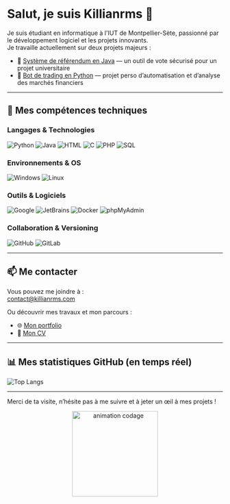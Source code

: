 # Salut, je suis **Killianrms** 👋

Je suis étudiant en informatique à l'IUT de Montpellier-Sète, passionné par le développement logiciel et les projets innovants.  
Je travaille actuellement sur deux projets majeurs :  

- 🔭 [Système de référendum en Java](https://github.com/killianrms/referendum) — un outil de vote sécurisé pour un projet universitaire  
- 🤖 [Bot de trading en Python](https://github.com/killianrms/prototype_trader_bot) — projet perso d’automatisation et d’analyse des marchés financiers  

---

## 🚀 Mes compétences techniques

### Langages & Technologies
<p align="left">
  <img src="https://img.shields.io/badge/Python-14354C?style=for-the-badge&logo=python&logoColor=white" alt="Python" />
  <img src="https://img.shields.io/badge/Java-ED8B00?style=for-the-badge&logo=java&logoColor=white" alt="Java" />
  <img src="https://img.shields.io/badge/HTML5-E34F26?style=for-the-badge&logo=html5&logoColor=white" alt="HTML" />
  <img src="https://img.shields.io/badge/C-00599C?style=for-the-badge&logo=c&logoColor=white" alt="C" />
  <img src="https://img.shields.io/badge/PHP-777BB4?style=for-the-badge&logo=php&logoColor=white" alt="PHP" />
  <img src="https://img.shields.io/badge/SQL-4479A1?style=for-the-badge&logo=postgresql&logoColor=white" alt="SQL" />
</p>

### Environnements & OS
<p align="left">
  <img src="https://img.shields.io/badge/Windows-0078D6?style=for-the-badge&logo=windows&logoColor=white" alt="Windows" />
  <img src="https://img.shields.io/badge/Linux-A81D33?style=for-the-badge&logo=linux&logoColor=white" alt="Linux" />
</p>

### Outils & Logiciels
<p align="left">
  <img src="https://img.shields.io/badge/Google-4285F4?style=for-the-badge&logo=google&logoColor=white" alt="Google" />
  <img src="https://img.shields.io/badge/JetBrains-000000?style=for-the-badge&logo=jetbrains&logoColor=white" alt="JetBrains" />
  <img src="https://img.shields.io/badge/Docker-2496ED?style=for-the-badge&logo=docker&logoColor=white" alt="Docker" />
  <img src="https://img.shields.io/badge/phpMyAdmin-6C78AF?style=for-the-badge&logo=phpmyadmin&logoColor=white" alt="phpMyAdmin" />
</p>

### Collaboration & Versioning
<p align="left">
  <img src="https://img.shields.io/badge/GitHub-181717?style=for-the-badge&logo=github&logoColor=white" alt="GitHub" />
  <img src="https://img.shields.io/badge/GitLab-FC6D26?style=for-the-badge&logo=gitlab&logoColor=white" alt="GitLab" />
</p>

---

## 📫 Me contacter

Vous pouvez me joindre à :  
[contact@killianrms.com](mailto:contact@killianrms.com)  

Ou découvrir mes travaux et mon parcours :  
- 🌐 [Mon portfolio](https://killianrms.com)  
- 📄 [Mon CV](https://killianrms.com/cv.pdf)  

---

## 📊 Mes statistiques GitHub (en temps réel)

![Top Langs](https://github-readme-stats.vercel.app/api/top-langs/?username=killianrms&layout=compact&theme=dark)

---

Merci de ta visite, n’hésite pas à me suivre et à jeter un œil à mes projets !  

<p align="center">
  <img src="https://media.giphy.com/media/l0MYt5jPR6QX5pnqM/giphy.gif" alt="animation codage" width="200"/>
</p>
